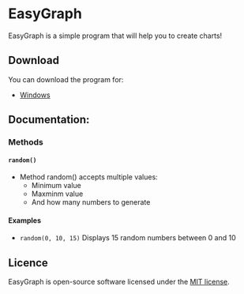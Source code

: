 # EasyGraph

EasyGraph is a simple program that will help you to create charts!

## Download

You can download the program for:
- [Windows](https://github.com/DragonNP/EasyGraph/releases/download/v1.1/EasyGraph.exe)

## Documentation:

### Methods

#### `random()`
- Method random() accepts multiple values:
  - Minimum value
  - Maxminm value
  - And how many numbers to generate
#### Examples

- `random(0, 10, 15)` Displays 15 random numbers between 0 and 10

## Licence
EasyGraph is open-source software licensed under the [MIT license](https://opensource.org/licenses/MIT).
